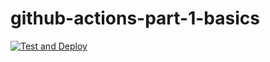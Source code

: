 # github-actions-part-1-basics

[![Test and Deploy](https://github.com/andrewbudo/github-actions-part-1-basics/actions/workflows/zip.yml/badge.svg)](https://github.com/andrewbudo/github-actions-part-1-basics/actions/workflows/zip.yml)

